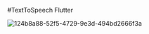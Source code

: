 #TextToSpeech Flutter

 
![124b8a88-52f5-4729-9e3d-494bd2666f3a](https://user-images.githubusercontent.com/127819267/235362468-8cb5a23e-ca21-4330-bb2f-65beff7d70d0.jpg)
